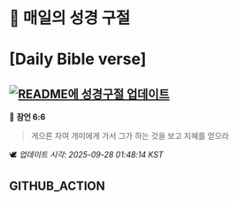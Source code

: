 # 🙏 매일의 성경 구절
# [Daily Bible verse]
## [![README에 성경구절 업데이트](https://github.com/DONGSUKA/first_test/actions/workflows/update-readme-bible.yml/badge.svg)](https://github.com/DONGSUKA/first_test/actions/workflows/update-readme-bible.yml)
<!-- START_BIBLE_VERSE -->
📖 **잠언 6:6**
> 게으른 자여 개미에게 가서 그가 하는 것을 보고 지혜를 얻으라

🕊️ _업데이트 시각: 2025-09-28 01:48:14 KST_
  <!-- END_BIBLE_VERSE -->
## GITHUB_ACTION
